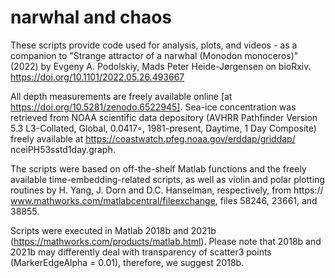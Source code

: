 # narwhal and chaos

These scripts provide code used for analysis, plots, and videos - as a companion to "Strange attractor of a narwhal (Monodon monoceros)" (2022) by Evgeny A. Podolskiy,  Mads Peter Heide-Jørgensen on bioRxiv. https://doi.org/10.1101/2022.05.26.493667

All depth measurements are freely available online [at https://doi.org/10.5281/zenodo.6522945]. Sea-ice concentration was retrieved from NOAA scientific data depository (AVHRR Pathfinder Version 5.3 L3-Collated, Global, 0.0417◦, 1981-present, Daytime, 1 Day Composite) freely available at https://coastwatch.pfeg.noaa.gov/erddap/griddap/ nceiPH53sstd1day.graph.

The scripts were based on off-the-shelf Matlab functions and the freely available time-embedding-related scripts, as well as violin and polar plotting routines by H. Yang, J. Dorn and D.C. Hanselman, respectively, from https://  www.mathworks.com/matlabcentral/fileexchange, files 58246, 23661, and 38855.

Scripts were executed in Matlab 2018b and 2021b (https://mathworks.com/products/matlab.html). Please note that 2018b and 2021b may differently deal with transparency of scatter3 points (MarkerEdgeAlpha = 0.01), therefore, we suggest 2018b.
